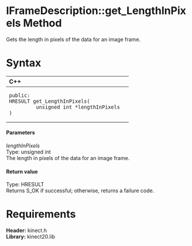 IFrameDescription::get\_LengthInPixels Method  
=============================================  

Gets the length in pixels of the data for an image frame. <span id="syntaxSection"></span>

Syntax  
======  

<table>
<colgroup>
<col width="100%" />
</colgroup>
<thead>
<tr class="header">
<th align="left">C++</th>
</tr>
</thead>
<tbody>
<tr class="odd">
<td align="left"><pre><code>public:  
HRESULT get_LengthInPixels(  
         unsigned int *lengthInPixels  
)</code></pre></td>
</tr>
</tbody>
</table>

<span id="ID4EG"></span>
#### Parameters  

*lengthInPixels*    
Type: unsigned int  
The length in pixels of the data for an image frame.  

<span id="ID4EP"></span>
#### Return value  

Type: HRESULT  
Returns S\_OK if successful; otherwise, returns a failure code.  

<span id="requirements"></span>

Requirements  
============  

**Header:** kinect.h  
**Library:** kinect20.lib  



<!--Please do not edit the data in the comment block below.-->
<!--
TOCTitle : get_LengthInPixels Method
RLTitle : IFrameDescription::get_LengthInPixels Method
KeywordK : get_LengthInPixels method
KeywordK : IFrameDescription::get_LengthInPixels method
KeywordF : IFrameDescription::get_LengthInPixels
KeywordF : get_LengthInPixels
KeywordF : Microsoft.Kinect.kinect.IFrameDescription.get_LengthInPixels(unsigned int)
KeywordA : M:Microsoft.Kinect.kinect.IFrameDescription.get_LengthInPixels(unsigned int)
AssetID : M:Microsoft.Kinect.kinect.IFrameDescription.get_LengthInPixels(unsigned int)
Locale : en-us
CommunityContent : 1
APIType : Managed
APILocation : 
APIName : Microsoft.Kinect.kinect.IFrameDescription::get_LengthInPixels
TargetOS : Windows
TopicType : kbSyntax
DevLang : C++
DocSet : K4Wv2
ProjType : K4Wv2Proj
Technology : Kinect for Windows
Product : Kinect for Windows SDK v2
productversion : 20
-->
